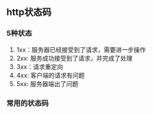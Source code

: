 ## http状态码

### 5种状态
1. 1xx：服务器已经接受到了请求，需要进一步操作
2. 2xx: 服务成功接受到了请求，并完成了处理
3. 3xx：请求重定向
4. 4xx: 客户端的请求有问题
5. 5xx: 服务器端出了问题

### 常用的状态码

